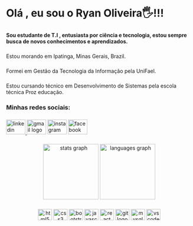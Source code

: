 <h1 align="left">Olá , eu sou o Ryan Oliveira🖐️!!!</h1>

###

<h4 align="left">Sou estudante de T.I , entusiasta por ciência e tecnologia, estou sempre busca de novos conhecimentos e aprendizados.</h4>

###

<p align="left">Estou morando em Ipatinga, Minas Gerais, Brazil.</p>

###

<p align="left">Formei em Gestão da Tecnologia da Informação pela UniFael.</p>

###

<p align="left">Estou cursando técnico em Desenvolvimento de Sistemas pela escola técnica Proz educação.</p>

###

<h3 align="left">Minhas redes sociais:</h3>

###

<div align="left">
  <a href="https://www.linkedin.com/in/ryan-oliveira-717a13235" target="_blank">
    <img src="https://raw.githubusercontent.com/maurodesouza/profile-readme-generator/master/src/assets/icons/social/linkedin/default.svg" width="52" height="40" alt="linkedin logo"  />
  </a>
  <img src="https://raw.githubusercontent.com/maurodesouza/profile-readme-generator/master/src/assets/icons/social/gmail/default.svg" width="52" height="40" alt="gmail logo"  />
  <img src="https://raw.githubusercontent.com/maurodesouza/profile-readme-generator/master/src/assets/icons/social/instagram/default.svg" width="52" height="40" alt="instagram logo"  />
  <img src="https://raw.githubusercontent.com/maurodesouza/profile-readme-generator/master/src/assets/icons/social/facebook/default.svg" width="52" height="40" alt="facebook logo"  />
</div>

###
<div align="center">
  <img src="https://github-readme-stats.vercel.app/api?hide_title=false&hide_rank=false&show_icons=true&include_all_commits=true&count_private=true&disable_animations=false&theme=dracula&locale=en&hide_border=false&username=RyanOliveira10" height="150" alt="stats graph"  />
  <img src="https://github-readme-stats.vercel.app/api/top-langs?locale=en&hide_title=false&layout=compact&card_width=320&langs_count=5&theme=dracula&hide_border=false&username=RyanOliveira10" height="150" alt="languages graph"  />
</div>

###

<div align="center">
  <img src="https://cdn.jsdelivr.net/gh/devicons/devicon/icons/html5/html5-original.svg" height="30" width="38" alt="html5 logo"  />
  <img src="https://cdn.jsdelivr.net/gh/devicons/devicon/icons/css3/css3-original.svg" height="30" width="38" alt="css3 logo"  />
  <img src="https://cdn.jsdelivr.net/gh/devicons/devicon/icons/bootstrap/bootstrap-original.svg" height="30" width="38" alt="bootstrap logo"  />
  <img src="https://cdn.jsdelivr.net/gh/devicons/devicon/icons/javascript/javascript-original.svg" height="30" width="38" alt="javascript logo"  />
  <img src="https://cdn.jsdelivr.net/gh/devicons/devicon/icons/react/php-original.svg" height="30" width="38" alt="react logo"  />
  <img src="https://cdn.jsdelivr.net/gh/devicons/devicon/icons/git/git-original.svg" height="30" width="38" alt="git logo"  />
  <img src="https://cdn.jsdelivr.net/gh/devicons/devicon/icons/mysql/mysql-original.svg" height="30" width="38" alt="mysql logo"  />
  <img src="https://cdn.jsdelivr.net/gh/devicons/devicon/icons/vscode/vscode-original.svg" height="30" width="38" alt="vscode logo"  />
</div>

###
